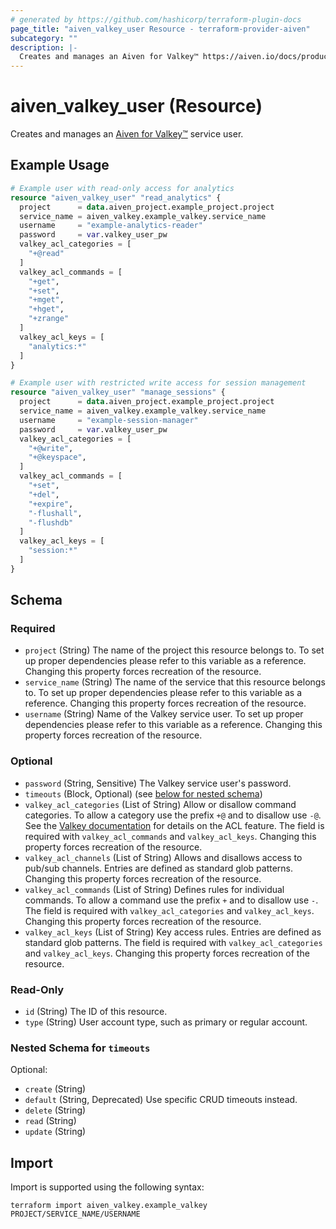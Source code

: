 ```yaml
---
# generated by https://github.com/hashicorp/terraform-plugin-docs
page_title: "aiven_valkey_user Resource - terraform-provider-aiven"
subcategory: ""
description: |-
  Creates and manages an Aiven for Valkey™ https://aiven.io/docs/products/valkey service user.
---
```


# aiven_valkey_user (Resource)

Creates and manages an [Aiven for Valkey™](https://aiven.io/docs/products/valkey) service user.

## Example Usage

```terraform
# Example user with read-only access for analytics
resource "aiven_valkey_user" "read_analytics" {
  project      = data.aiven_project.example_project.project
  service_name = aiven_valkey.example_valkey.service_name
  username     = "example-analytics-reader"
  password     = var.valkey_user_pw
  valkey_acl_categories = [
    "+@read"
  ]
  valkey_acl_commands = [
    "+get",
    "+set",
    "+mget",
    "+hget",
    "+zrange"
  ]
  valkey_acl_keys = [
    "analytics:*"
  ]
}

# Example user with restricted write access for session management
resource "aiven_valkey_user" "manage_sessions" {
  project      = data.aiven_project.example_project.project
  service_name = aiven_valkey.example_valkey.service_name
  username     = "example-session-manager"
  password     = var.valkey_user_pw
  valkey_acl_categories = [
    "+@write",
    "+@keyspace",
  ]
  valkey_acl_commands = [
    "+set",
    "+del",
    "+expire",
    "-flushall",
    "-flushdb"
  ]
  valkey_acl_keys = [
    "session:*"
  ]
}
```

<!-- schema generated by tfplugindocs -->
## Schema

### Required

- `project` (String) The name of the project this resource belongs to. To set up proper dependencies please refer to this variable as a reference. Changing this property forces recreation of the resource.
- `service_name` (String) The name of the service that this resource belongs to. To set up proper dependencies please refer to this variable as a reference. Changing this property forces recreation of the resource.
- `username` (String) Name of the Valkey service user. To set up proper dependencies please refer to this variable as a reference. Changing this property forces recreation of the resource.

### Optional

- `password` (String, Sensitive) The Valkey service user's password.
- `timeouts` (Block, Optional) (see [below for nested schema](#nestedblock--timeouts))
- `valkey_acl_categories` (List of String) Allow or disallow command categories. To allow a category use the prefix `+@` and to disallow use `-@`. See the [Valkey documentation](https://valkey.io/topics/acl/) for details on the ACL feature. The field is required with `valkey_acl_commands` and `valkey_acl_keys`. Changing this property forces recreation of the resource.
- `valkey_acl_channels` (List of String) Allows and disallows access to pub/sub channels. Entries are defined as standard glob patterns. Changing this property forces recreation of the resource.
- `valkey_acl_commands` (List of String) Defines rules for individual commands. To allow a command use the prefix `+` and to disallow use `-`. The field is required with `valkey_acl_categories` and `valkey_acl_keys`. Changing this property forces recreation of the resource.
- `valkey_acl_keys` (List of String) Key access rules. Entries are defined as standard glob patterns. The field is required with `valkey_acl_categories` and `valkey_acl_keys`. Changing this property forces recreation of the resource.

### Read-Only

- `id` (String) The ID of this resource.
- `type` (String) User account type, such as primary or regular account.

<a id="nestedblock--timeouts"></a>
### Nested Schema for `timeouts`

Optional:

- `create` (String)
- `default` (String, Deprecated) Use specific CRUD timeouts instead.
- `delete` (String)
- `read` (String)
- `update` (String)

## Import

Import is supported using the following syntax:

```shell
terraform import aiven_valkey.example_valkey PROJECT/SERVICE_NAME/USERNAME
```
